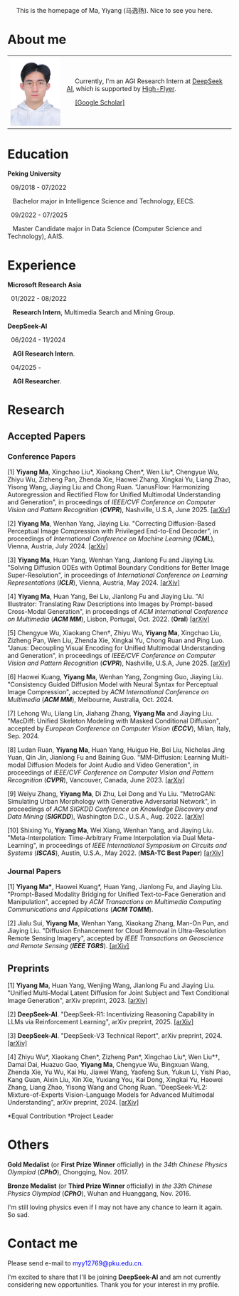 <p> &nbsp;&nbsp;&nbsp;&nbsp; This is the homepage of Ma, Yiyang (马逸扬). Nice to see you here. </p>

<h1> About me </h1>
  
  <table frame="void">
    <tr>
      <td width="25%"> 
        <img src="/免冠照_白1寸_20220111.jpg" width="100%">  
      </td>
      <td width="75%">
        <!-- <p> &nbsp;&nbsp;&nbsp;&nbsp; I'm a third-year Master Candidate at <a href="http://39.96.165.147/struct.html">Spatial and Temporal Restoration, Understanding and Compression Team (STRUCT)</a>, Peking University, and supervised by <a href="http://39.96.165.147/people/liujiaying.html"> Prof. Jiaying Liu</a>.</p>
        -->
        <p> &nbsp;&nbsp;&nbsp;&nbsp; Currently, I'm an AGI Research Intern at <a href="https://www.deepseek.com/en">DeepSeek AI</a>, which is supported by <a href="https://www.high-flyer.cn/en">High-Flyer</a>. </p>
        <p> &nbsp;&nbsp;&nbsp;&nbsp; <a href="https://scholar.google.com/citations?user=cjZ0vJMAAAAJ&hl=en">[Google Scholar]</a></p>
      </td>
    </tr>
  </table>

<h1> Education </h1>

  <p><b> Peking University </b></p>

  <p> &nbsp; 09/2018 - 07/2022</p>
  <p> &nbsp;&nbsp; Bachelor major in Intelligence Science and Technology, EECS.</p>
  
  <p> &nbsp; 09/2022 - 07/2025</p>
  <p> &nbsp;&nbsp; Master Candidate major in Data Science (Computer Science and Technology), AAIS.</p>

<h1> Experience </h1>
  
  <p><b> Microsoft Research Asia </b></p>
  <p> &nbsp; 01/2022 - 08/2022 </p>
  <p> &nbsp;&nbsp; <b>Research Intern</b>, Multimedia Search and Mining Group. </p>

  <p><b> DeepSeek-AI </b></p>
  <p> &nbsp; 06/2024 - 11/2024</p>
  <p> &nbsp;&nbsp; <b>AGI Research Intern</b>. </p>
  <p> &nbsp; 04/2025 - </p>
  <p> &nbsp;&nbsp; <b>AGI Researcher</b>. </p>
 

<h1> Research </h1>

<h2> Accepted Papers </h2>

<h3> Conference Papers </h3>
  <p>[1] <b>Yiyang Ma</b>, Xingchao Liu*, Xiaokang Chen*, Wen Liu*, Chengyue Wu, Zhiyu Wu, Zizheng Pan, Zhenda Xie, Haowei Zhang, Xingkai Yu, Liang Zhao, Yisong Wang, Jiaying Liu and Chong Ruan. "JanusFlow: Harmonizing Autoregression and Rectified Flow for Unified Multimodal Understanding and Generation", in proceedings of <i>IEEE/CVF Conference on Computer Vision and Pattern Recognition</i> (<b><i>CVPR</i></b>), Nashville, U.S.A, June 2025. <a href="https://arxiv.org/abs/2411.07975">[arXiv]</a> </p>
  <p>[2] <b>Yiyang Ma</b>, Wenhan Yang, Jiaying Liu. "Correcting Diffusion-Based Perceptual Image Compression with Privileged End-to-End Decoder", in proceedings of <i>International Conference on Machine Learning</i> (<b><i>ICML</i></b>), Vienna, Austria, July 2024. <a href="https://arxiv.org/abs/2404.04916">[arXiv]</a> </p>
  <p>[3] <b>Yiyang Ma</b>, Huan Yang, Wenhan Yang, Jianlong Fu and Jiaying Liu. "Solving Diffusion ODEs with Optimal Boundary Conditions for Better Image Super-Resolution", in proceedings of <i>International Conference on Learning Representations</i> (<b><i>ICLR</i></b>), Vienna, Austria, May 2024. <a href="https://arxiv.org/abs/2305.15357">[arXiv]</a> </p>
  <p>[4] <b>Yiyang Ma</b>, Huan Yang, Bei Liu, Jianlong Fu and Jiaying Liu. "AI Illustrator: Translating Raw Descriptions into Images by Prompt-based Cross-Modal Generation", in proceedings of <i>ACM International Conference on Multimedia</i> (<b><i>ACM MM</i></b>), Lisbon, Portugal, Oct. 2022. (<b>Oral</b>) <a href="https://arxiv.org/abs/2209.03160">[arXiv]</a> </p>
  <p>[5] Chengyue Wu, Xiaokang Chen&dagger;, Zhiyu Wu, <b>Yiyang Ma</b>, Xingchao Liu, Zizheng Pan, Wen Liu, Zhenda Xie, Xingkai Yu, Chong Ruan and Ping Luo. "Janus: Decoupling Visual Encoding for Unified Multimodal Understanding and Generation", in proceedings of <i>IEEE/CVF Conference on Computer Vision and Pattern Recognition</i> (<b><i>CVPR</i></b>), Nashville, U.S.A, June 2025. <a href="https://arxiv.org/abs/2410.13848">[arXiv]</a> </p>
  <p>[6] Haowei Kuang, <b>Yiyang Ma</b>, Wenhan Yang, Zongming Guo, Jiaying Liu. "Consistency Guided Diffusion Model with Neural Syntax for Perceptual Image Compression", accepted by <i>ACM International Conference on Multimedia</i> (<b><i>ACM MM</i></b>), Melbourne, Australia, Oct. 2024. </p>
  <p>[7] Lehong Wu, Lilang Lin, Jiahang Zhang, <b>Yiyang Ma</b> and Jiaying Liu. "MacDiff: Unified Skeleton Modeling with Masked Conditional Diffusion", accepted by <i>European Conference on Computer Vision</i> (<b><i>ECCV</i></b>), Milan, Italy, Sep. 2024. </p>
  <p>[8] Ludan Ruan, <b>Yiyang Ma</b>, Huan Yang, Huiguo He, Bei Liu, Nicholas Jing Yuan, Qin Jin, Jianlong Fu and Baining Guo. "MM-Diffusion: Learning Multi-modal Diffusion Models for Joint Audio and Video Generation", in proceedings of <i>IEEE/CVF Conference on Computer Vision and Pattern Recognition</i> (<b><i>CVPR</i></b>), Vancouver, Canada, June 2023. <a href="https://arxiv.org/abs/2212.09478">[arXiv]</a> </p>
  <p>[9] Weiyu Zhang, <b>Yiyang Ma</b>, Di Zhu, Lei Dong and Yu Liu. "MetroGAN: Simulating Urban Morphology with Generative Adversarial Network", in proceedings of <i>ACM SIGKDD Conference on Knowledge Discovery and Data Mining</i> (<b><i>SIGKDD</i></b>), Washington D.C., U.S.A., Aug. 2022. <a href="https://arxiv.org/abs/2207.02590">[arXiv]</a> </p>
  <p>[10] Shixing Yu, <b>Yiyang Ma</b>, Wei Xiang, Wenhan Yang, and Jiaying Liu. "Meta-Interpolation: Time-Arbitrary Frame Interpolation via Dual Meta-Learning", in proceedings of <i>IEEE International Symposium on Circuits and Systems</i> (<b><i>ISCAS</i></b>), Austin, U.S.A., May 2022. (<b>MSA-TC Best Paper</b>) <a href="https://arxiv.org/abs/2207.13670">[arXiv]</a> </p>

<h3> Journal Papers </h3>
  <p>[1] <b>Yiyang Ma*</b>, Haowei Kuang*, Huan Yang, Jianlong Fu, and Jiaying Liu. "Prompt-Based Modality Bridging for Unified Text-to-Face Generation and Manipulation", accepted by <i>ACM Transactions on Multimedia Computing Communications and Applications</i> (<b><i>ACM TOMM</i></b>).</p>
  <p>[2] Jialu Sui, <b>Yiyang Ma</b>, Wenhan Yang, Xiaokang Zhang, Man-On Pun, and Jiaying Liu. "Diffusion Enhancement for Cloud Removal in Ultra-Resolution Remote Sensing Imagery", accepted by <i>IEEE Transactions on Geoscience and Remote Sensing</i> (<b><i>IEEE TGRS</i></b>). <a href="https://arxiv.org/abs/2401.15105">[arXiv]</a> </p>

<h2> Preprints </h2>
  <p>[1] <b>Yiyang Ma</b>, Huan Yang, Wenjing Wang, Jianlong Fu and Jiaying Liu. "Unified Multi-Modal Latent Diffusion for Joint Subject and Text Conditional Image Generation", arXiv preprint, 2023. <a href="https://arxiv.org/abs/2303.09319">[arXiv]</a> </p>
  <p>[2] <b>DeepSeek-AI</b>. "DeepSeek-R1: Incentivizing Reasoning Capability in LLMs via Reinforcement Learning", arXiv preprint, 2025. <a href="https://arxiv.org/abs/2501.12948">[arXiv]</a></p>
  <p>[3] <b>DeepSeek-AI</b>. "DeepSeek-V3 Technical Report", arXiv preprint, 2024. <a href="https://arxiv.org/abs/2412.19437">[arXiv]</a></p>
  <p>[4] Zhiyu Wu*, Xiaokang Chen*, Zizheng Pan*, Xingchao Liu*, Wen Liu*&dagger;, Damai Dai, Huazuo Gao, <b>Yiyang Ma</b>, Chengyue Wu, Bingxuan Wang, Zhenda Xie, Yu Wu, Kai Hu, Jiawei Wang, Yaofeng Sun, Yukun Li, Yishi Piao, Kang Guan, Aixin Liu, Xin Xie, Yuxiang You, Kai Dong, Xingkai Yu, Haowei Zhang, Liang Zhao, Yisong Wang and Chong Ruan. "DeepSeek-VL2: Mixture-of-Experts Vision-Language Models for Advanced Multimodal Understanding", arXiv preprint, 2024. <a href="https://arxiv.org/abs/2412.10302">[arXiv]</a></p>

  <p>*Equal Contribution &dagger;Project Leader</p>
  
<h1> Others </h1>

  <p> <b>Gold Medalist</b> (or <b>First Prize Winner</b> officially) in <i>the 34th Chinese Physics Olympiad</i> (<b><i>CPhO</i></b>), Chongqing, Nov. 2017.</p>
  <p> <b>Bronze Medalist</b> (or <b>Third Prize Winner</b> officially) in <i>the 33th Chinese Physics Olympiad</i> (<b><i>CPhO</i></b>), Wuhan and Huanggang, Nov. 2016.</p>
  <p> I'm still loving physics even if I may not have any chance to learn it again. So sad.</p>

<h1> Contact me </h1>
  <p> Please send e-mail to <p1 style="color:#0000FF;">myy12769@pku.edu.cn</p1>.</p>
  <p> I'm excited to share that I'll be joining <b>DeepSeek-AI</b> and am not currently considering new opportunities. Thank you for your interest in my profile.</p>
